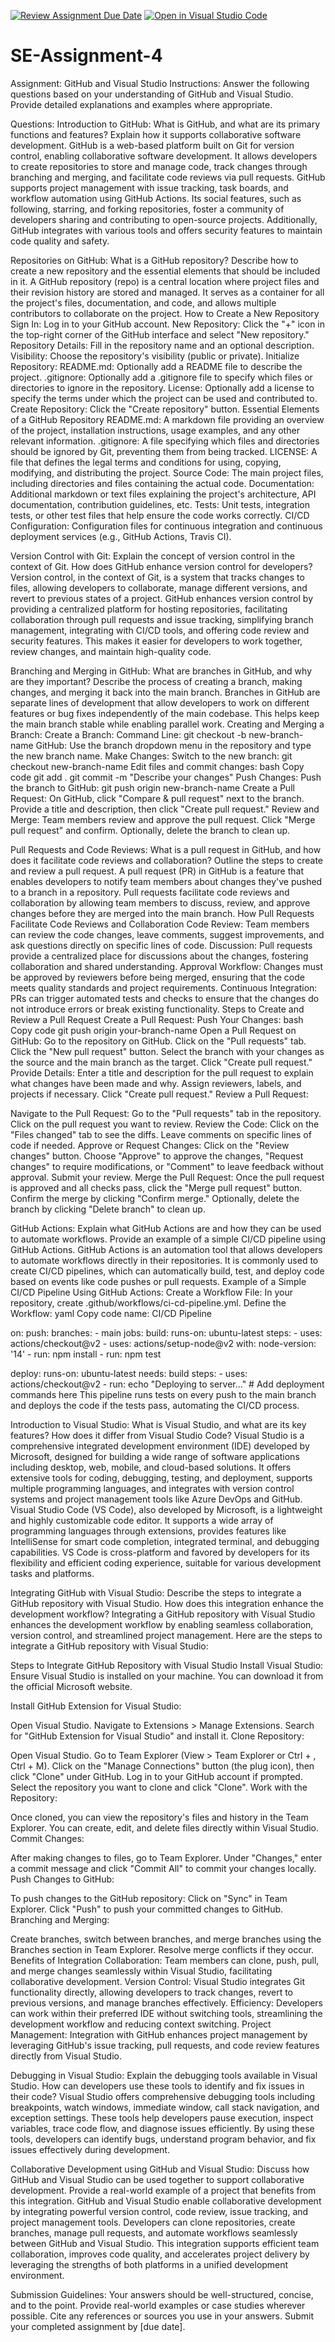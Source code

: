 [![Review Assignment Due Date](https://classroom.github.com/assets/deadline-readme-button-22041afd0340ce965d47ae6ef1cefeee28c7c493a6346c4f15d667ab976d596c.svg)](https://classroom.github.com/a/GvXCZgfk)
[![Open in Visual Studio Code](https://classroom.github.com/assets/open-in-vscode-2e0aaae1b6195c2367325f4f02e2d04e9abb55f0b24a779b69b11b9e10269abc.svg)](https://classroom.github.com/online_ide?assignment_repo_id=15332719&assignment_repo_type=AssignmentRepo)
# SE-Assignment-4
Assignment: GitHub and Visual Studio
Instructions:
Answer the following questions based on your understanding of GitHub and Visual Studio. Provide detailed explanations and examples where appropriate.

Questions:
Introduction to GitHub:
What is GitHub, and what are its primary functions and features? Explain how it supports collaborative software development.
GitHub is a web-based platform built on Git for version control, enabling collaborative software development. It allows developers to create repositories to store and manage code, track changes through branching and merging, and facilitate code reviews via pull requests. GitHub supports project management with issue tracking, task boards, and workflow automation using GitHub Actions. Its social features, such as following, starring, and forking repositories, foster a community of developers sharing and contributing to open-source projects. Additionally, GitHub integrates with various tools and offers security features to maintain code quality and safety.

Repositories on GitHub:
What is a GitHub repository? Describe how to create a new repository and the essential elements that should be included in it.
A GitHub repository (repo) is a central location where project files and their revision history are stored and managed. It serves as a container for all the project's files, documentation, and code, and allows multiple contributors to collaborate on the project.
How to Create a New Repository
Sign In: Log in to your GitHub account.
New Repository: Click the "+" icon in the top-right corner of the GitHub interface and select "New repository."
Repository Details: Fill in the repository name and an optional description.
Visibility: Choose the repository's visibility (public or private).
Initialize Repository:
README.md: Optionally add a README file to describe the project.
.gitignore: Optionally add a .gitignore file to specify which files or directories to ignore in the repository.
License: Optionally add a license to specify the terms under which the project can be used and contributed to.
Create Repository: Click the "Create repository" button.
Essential Elements of a GitHub Repository
README.md: A markdown file providing an overview of the project, installation instructions, usage examples, and any other relevant information.
.gitignore: A file specifying which files and directories should be ignored by Git, preventing them from being tracked.
LICENSE: A file that defines the legal terms and conditions for using, copying, modifying, and distributing the project.
Source Code: The main project files, including directories and files containing the actual code.
Documentation: Additional markdown or text files explaining the project's architecture, API documentation, contribution guidelines, etc.
Tests: Unit tests, integration tests, or other test files that help ensure the code works correctly.
CI/CD Configuration: Configuration files for continuous integration and continuous deployment services (e.g., GitHub Actions, Travis CI).

Version Control with Git:
Explain the concept of version control in the context of Git. How does GitHub enhance version control for developers?
Version control, in the context of Git, is a system that tracks changes to files, allowing developers to collaborate, manage different versions, and revert to previous states of a project. GitHub enhances version control by providing a centralized platform for hosting repositories, facilitating collaboration through pull requests and issue tracking, simplifying branch management, integrating with CI/CD tools, and offering code review and security features. This makes it easier for developers to work together, review changes, and maintain high-quality code.

Branching and Merging in GitHub:
What are branches in GitHub, and why are they important? Describe the process of creating a branch, making changes, and merging it back into the main branch.
Branches in GitHub are separate lines of development that allow developers to work on different features or bug fixes independently of the main codebase. This helps keep the main branch stable while enabling parallel work.
Creating and Merging a Branch:
Create a Branch:
Command Line: git checkout -b new-branch-name
GitHub: Use the branch dropdown menu in the repository and type the new branch name.
Make Changes:
Switch to the new branch: git checkout new-branch-name
Edit files and commit changes:
bash
Copy code
git add .
git commit -m "Describe your changes"
Push Changes:
Push the branch to GitHub: git push origin new-branch-name
Create a Pull Request:
On GitHub, click "Compare & pull request" next to the branch.
Provide a title and description, then click "Create pull request."
Review and Merge:
Team members review and approve the pull request.
Click "Merge pull request" and confirm.
Optionally, delete the branch to clean up.

Pull Requests and Code Reviews:
What is a pull request in GitHub, and how does it facilitate code reviews and collaboration? Outline the steps to create and review a pull request.
A pull request (PR) in GitHub is a feature that enables developers to notify team members about changes they've pushed to a branch in a repository. Pull requests facilitate code reviews and collaboration by allowing team members to discuss, review, and approve changes before they are merged into the main branch.
How Pull Requests Facilitate Code Reviews and Collaboration
Code Review: Team members can review the code changes, leave comments, suggest improvements, and ask questions directly on specific lines of code.
Discussion: Pull requests provide a centralized place for discussions about the changes, fostering collaboration and shared understanding.
Approval Workflow: Changes must be approved by reviewers before being merged, ensuring that the code meets quality standards and project requirements.
Continuous Integration: PRs can trigger automated tests and checks to ensure that the changes do not introduce errors or break existing functionality.
Steps to Create and Review a Pull Request
Create a Pull Request:
Push Your Changes:
bash
Copy code
git push origin your-branch-name
Open a Pull Request on GitHub:
Go to the repository on GitHub.
Click on the "Pull requests" tab.
Click the "New pull request" button.
Select the branch with your changes as the source and the main branch as the target.
Click "Create pull request."
Provide Details:
Enter a title and description for the pull request to explain what changes have been made and why.
Assign reviewers, labels, and projects if necessary.
Click "Create pull request."
Review a Pull Request:

Navigate to the Pull Request:
Go to the "Pull requests" tab in the repository.
Click on the pull request you want to review.
Review the Code:
Click on the "Files changed" tab to see the diffs.
Leave comments on specific lines of code if needed.
Approve or Request Changes:
Click on the "Review changes" button.
Choose "Approve" to approve the changes, "Request changes" to require modifications, or "Comment" to leave feedback without approval.
Submit your review.
Merge the Pull Request:
Once the pull request is approved and all checks pass, click the "Merge pull request" button.
Confirm the merge by clicking "Confirm merge."
Optionally, delete the branch by clicking "Delete branch" to clean up.

GitHub Actions:
Explain what GitHub Actions are and how they can be used to automate workflows. Provide an example of a simple CI/CD pipeline using GitHub Actions.
GitHub Actions is an automation tool that allows developers to automate workflows directly in their repositories. It is commonly used to create CI/CD pipelines, which can automatically build, test, and deploy code based on events like code pushes or pull requests.
Example of a Simple CI/CD Pipeline Using GitHub Actions:
Create a Workflow File:
In your repository, create .github/workflows/ci-cd-pipeline.yml.
Define the Workflow:
yaml
Copy code
name: CI/CD Pipeline

on:
  push:
    branches:
      - main
jobs:
  build:
    runs-on: ubuntu-latest
    steps:
      - uses: actions/checkout@v2
      - uses: actions/setup-node@v2
        with:
          node-version: '14'
      - run: npm install
      - run: npm test

  deploy:
    runs-on: ubuntu-latest
    needs: build
    steps:
      - uses: actions/checkout@v2
      - run: echo "Deploying to server..."
        # Add deployment commands here
This pipeline runs tests on every push to the main branch and deploys the code if the tests pass, automating the CI/CD process.

Introduction to Visual Studio:
What is Visual Studio, and what are its key features? How does it differ from Visual Studio Code?
Visual Studio is a comprehensive integrated development environment (IDE) developed by Microsoft, designed for building a wide range of software applications including desktop, web, mobile, and cloud-based solutions. It offers extensive tools for coding, debugging, testing, and deployment, supports multiple programming languages, and integrates with version control systems and project management tools like Azure DevOps and GitHub.
Visual Studio Code (VS Code), also developed by Microsoft, is a lightweight and highly customizable code editor. It supports a wide array of programming languages through extensions, provides features like IntelliSense for smart code completion, integrated terminal, and debugging capabilities. VS Code is cross-platform and favored by developers for its flexibility and efficient coding experience, suitable for various development tasks and platforms.

Integrating GitHub with Visual Studio:
Describe the steps to integrate a GitHub repository with Visual Studio. How does this integration enhance the development workflow?
Integrating a GitHub repository with Visual Studio enhances the development workflow by enabling seamless collaboration, version control, and streamlined project management. Here are the steps to integrate a GitHub repository with Visual Studio:

Steps to Integrate GitHub Repository with Visual Studio
Install Visual Studio: Ensure Visual Studio is installed on your machine. You can download it from the official Microsoft website.

Install GitHub Extension for Visual Studio:

Open Visual Studio.
Navigate to Extensions > Manage Extensions.
Search for "GitHub Extension for Visual Studio" and install it.
Clone Repository:

Open Visual Studio.
Go to Team Explorer (View > Team Explorer or Ctrl + , Ctrl + M).
Click on the "Manage Connections" button (the plug icon), then click "Clone" under GitHub.
Log in to your GitHub account if prompted.
Select the repository you want to clone and click "Clone".
Work with the Repository:

Once cloned, you can view the repository's files and history in the Team Explorer.
You can create, edit, and delete files directly within Visual Studio.
Commit Changes:

After making changes to files, go to Team Explorer.
Under "Changes," enter a commit message and click "Commit All" to commit your changes locally.
Push Changes to GitHub:

To push changes to the GitHub repository:
Click on "Sync" in Team Explorer.
Click "Push" to push your committed changes to GitHub.
Branching and Merging:

Create branches, switch between branches, and merge branches using the Branches section in Team Explorer.
Resolve merge conflicts if they occur.
Benefits of Integration
Collaboration: Team members can clone, push, pull, and merge changes seamlessly within Visual Studio, facilitating collaborative development.
Version Control: Visual Studio integrates Git functionality directly, allowing developers to track changes, revert to previous versions, and manage branches effectively.
Efficiency: Developers can work within their preferred IDE without switching tools, streamlining the development workflow and reducing context switching.
Project Management: Integration with GitHub enhances project management by leveraging GitHub's issue tracking, pull requests, and code review features directly from Visual Studio.

Debugging in Visual Studio:
Explain the debugging tools available in Visual Studio. How can developers use these tools to identify and fix issues in their code?
Visual Studio offers comprehensive debugging tools including breakpoints, watch windows, immediate window, call stack navigation, and exception settings. These tools help developers pause execution, inspect variables, trace code flow, and diagnose issues efficiently. By using these tools, developers can identify bugs, understand program behavior, and fix issues effectively during development.

Collaborative Development using GitHub and Visual Studio:
Discuss how GitHub and Visual Studio can be used together to support collaborative development. Provide a real-world example of a project that benefits from this integration.
GitHub and Visual Studio enable collaborative development by integrating powerful version control, code review, issue tracking, and project management tools. Developers can clone repositories, create branches, manage pull requests, and automate workflows seamlessly between GitHub and Visual Studio. This integration supports efficient team collaboration, improves code quality, and accelerates project delivery by leveraging the strengths of both platforms in a unified development environment.

Submission Guidelines:
Your answers should be well-structured, concise, and to the point.
Provide real-world examples or case studies wherever possible.
Cite any references or sources you use in your answers.
Submit your completed assignment by [due date].
